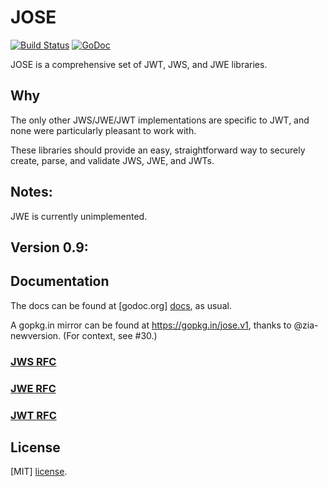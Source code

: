 JOSE
============
[![Build Status](https://travis-ci.org/SermoDigital/jose.svg?branch=master)](https://travis-ci.org/SermoDigital/jose)
[![GoDoc](https://godoc.org/github.com/SermoDigital/jose?status.svg)](https://godoc.org/github.com/SermoDigital/jose)

JOSE is a comprehensive set of JWT, JWS, and JWE libraries.

## Why

The only other JWS/JWE/JWT implementations are specific to JWT, and none
were particularly pleasant to work with.

These libraries should provide an easy, straightforward way to securely
create, parse, and validate JWS, JWE, and JWTs.

## Notes:
JWE is currently unimplemented.

## Version 0.9:

## Documentation

The docs can be found at [godoc.org] [docs], as usual.

A gopkg.in mirror can be found at https://gopkg.in/jose.v1, thanks to
@zia-newversion. (For context, see #30.) 

### [JWS RFC][jws]
### [JWE RFC][jwe]
### [JWT RFC][jwt]

## License

[MIT] [license].

[docs]:    https://godoc.org/github.com/SermoDigital/jose
[license]: https://github.com/SermoDigital/jose/blob/master/LICENSE.md
[jws]: https://tools.ietf.org/html/rfc7515
[jwe]: https://tools.ietf.org/html/rfc7516
[jwt]: https://tools.ietf.org/html/rfc7519
